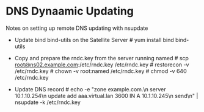 # DNS Dynaamic Updating
Notes on setting up remote DNS updating with nsupdate

- Update bind bind-utils on the Satellite Server
      # yum install bind bind-utils
    
- Copy and prepare the rndc.key from the server running named
      # scp root@ns02.example.com:/etc/rndc.key /etc/rndc.key
      # restorecon -v /etc/rndc.key
      # chown -v root:named /etc/rndc.key
      # chmod -v 640 /etc/rndc.key
      
- Update DNS record
      # echo -e "zone example.com.\n server 10.1.10.254\n update add aaa.virtual.lan 3600 IN A 10.1.10.245\n send\n" | nsupdate -k /etc/rndc.key
    
